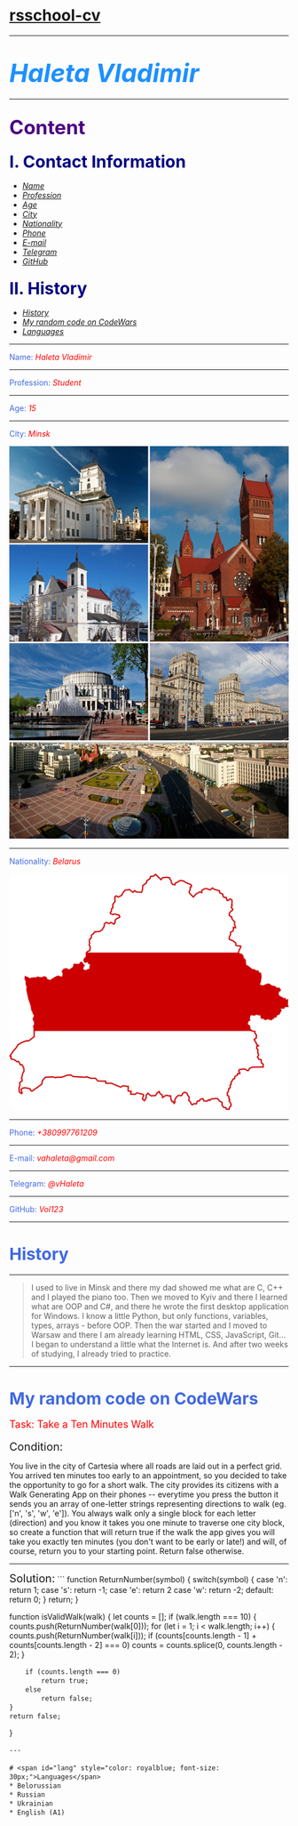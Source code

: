# <a href="https://Vol123.github.io/rsschool-cv">rsschool-cv</a>
---
# <span style="color: dodgerblue; font-style: italic; font-size: 45px;">Haleta Vladimir</span>
---
##  <span style="color: indigo; font-weight: bold; font-size: 35px;">Content</span>
### <span style="color: navy; font-weight: bold; font-size: 30px;">I. Contact Information</span>
* <a href="#name">_Name_</a>
* <a href="#prof">_Profession_</a>
* <a href="#age">_Age_</a>
* <a href="#city">_City_</a>
* <a href="#nat">_Nationality_</a>
* <a href="#phone">_Phone_</a>
* <a href="#email">_E-mail_</a>
* <a href="#telega">_Telegram_</a>
* <a href="#gitHub">_GitHub_</a>
### <span style="color: navy; font-weight: bold; font-size: 30px;">II. History</span> 
* <a href="#history">_History_</a>
* <a href="#code">_My random code on CodeWars_</a>
* <a href="#lang">_Languages_</a>
---
<span id="name" style="color: royalblue">Name: <i style="color: red">Haleta Vladimir</i></span>
<hr>
<span id="prof" style="color: royalblue">Profession: <i style="color: red">Student</i></span>
<hr>
<span id="age" style="color: royalblue">Age: <i style="color: red">15</i></span>
<hr>
<span id="city" style="color: royalblue">City: <i style="color: red">Minsk</i></span>

![My City](Minsk.png)
<hr>
<span id="nat" style="color: royalblue">Nationality: <i style="color: red">Belarus</i></span>

![Belarus](Belarus.png)
<hr>
<span id="phone" style="color: royalblue">Phone: <i style="color: red">+380997761209</i></span>
<hr>
<span id="email" style="color: royalblue">E-mail: <i style="color: red">vahaleta@gmail.com</i></span>
<hr>
<span id="telega" style="color: royalblue">Telegram: <i style="color: red">@vHaleta</i></span>
<hr>
<span id="gitHub" style="color: royalblue">GitHub: <i style="color: red">Vol123</i></span>
<hr>

# <span id="history" style="color: royalblue; font-size: 30px">History</span>
---
>I used to live in Minsk and there my dad showed me what are C, C++ and I played the piano too.
Then we moved to Kyiv and there I learned what are OOP and C#,
and there he wrote the first desktop application for Windows.
I know a little Python, but only functions, variables, types, arrays - before OOP.
Then the war started and I moved to Warsaw and there I am already learning HTML, CSS, JavaScript, Git...
I began to understand a little what the Internet is. And after two weeks of studying, I already tried to practice.
</div>

---
# <span id="code" style="color: royalblue; font-size: 30px">My random code on CodeWars</span>
<p style="color: red; font-size: 18px">Task: Take a Ten Minutes Walk</p>
<span style="font-size: 20px;">Condition:</span>
<p>You live in the city of Cartesia where all roads are laid out in a perfect grid. You arrived ten minutes too early to an appointment, so you decided to take the opportunity to go for a short walk. The city provides its citizens with a Walk Generating App on their phones -- everytime you press the button it sends you an array of one-letter strings representing directions to walk (eg. ['n', 's', 'w', 'e']). You always walk only a single block for each letter (direction) and you know it takes you one minute to traverse one city block, so create a function that will return true if the walk the app gives you will take you exactly ten minutes (you don't want to be early or late!) and will, of course, return you to your starting point. Return false otherwise.
</p>
<hr>
<span style="font-size: 20px;">Solution:</span>
```
function ReturnNumber(symbol) {
    switch(symbol) {
        case 'n':
            return 1;
        case 's':
            return -1;
        case 'e':
            return 2
        case 'w':
            return -2;
        default:
            return 0;
    }
    return;
}

function isValidWalk(walk) {
    let counts = [];
    if (walk.length === 10) {
        counts.push(ReturnNumber(walk[0]));
        for (let i = 1; i < walk.length; i++) {
            counts.push(ReturnNumber(walk[i]));
            if (counts[counts.length - 1] + counts[counts.length - 2] === 0) 
                counts = counts.splice(0, counts.length - 2);
        }

        if (counts.length === 0)
            return true;
        else
            return false;
    }
    return false;
}
```
---

# <span id="lang" style="color: royalblue; font-size: 30px;">Languages</span>
* Belorussian
* Russian
* Ukrainian
* English (A1)